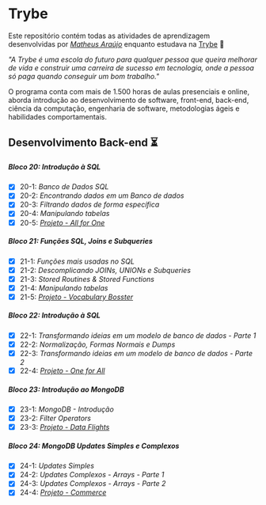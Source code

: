 # Trybe

Este repositório contém todas as atividades de aprendizagem desenvolvidas por _[Matheus Araújo](https://www.linkedin.com/in/matheus-ara%C3%BAjo-81a064208/)_ enquanto estudava na [Trybe](https://www.betrybe.com/) :rocket:

_"A Trybe é uma escola do futuro para qualquer pessoa que queira melhorar de vida e construir uma carreira de sucesso em tecnologia, onde a pessoa só paga quando conseguir um bom trabalho."_

O programa conta com mais de 1.500 horas de aulas presenciais e online, aborda introdução ao desenvolvimento de software, front-end, back-end, ciência da computação, engenharia de software, metodologias ágeis e habilidades comportamentais.

## Desenvolvimento Back-end :hourglass_flowing_sand:

##### Bloco 20: Introdução à SQL

- [X] 20-1: _Banco de Dados SQL_
- [X] 20-2: _Encontrando dados em um Banco de dados_
- [X] 20-3: _Filtrando dados de forma específica_
- [x] 20-4: _Manipulando tabelas_
- [X] 20-5: _[Projeto - All for One]()_

##### Bloco 21: Funções SQL, Joins e Subqueries

- [X] 21-1: _Funções mais usadas no SQL_
- [X] 21-2: _Descomplicando JOINs, UNIONs e Subqueries_
- [X] 21-3: _Stored Routines & Stored Functions_
- [X] 21-4: _Manipulando tabelas_
- [X] 21-5: _[Projeto - Vocabulary Bosster]()_

##### Bloco 22: Introdução à SQL

- [X] 22-1: _Transformando ideias em um modelo de banco de dados - Parte 1_
- [X] 22-2: _Normalização, Formas Normais e Dumps_
- [X] 22-3: _Transformando ideias em um modelo de banco de dados - Parte 2_
- [X] 22-4: _[Projeto - One for All]()_

##### Bloco 23: Introdução ao MongoDB

- [X] 23-1: _MongoDB - Introdução_
- [X] 23-2: _Filter Operators_
- [X] 23-3: _[Projeto - Data Flights]()_

##### Bloco 24: MongoDB Updates Simples e Complexos

- [X] 24-1: _Updates Simples_
- [X] 24-2: _Updates Complexos - Arrays - Parte 1_
- [X] 24-3: _Updates Complexos - Arrays - Parte 2_
- [X] 24-4: _[Projeto - Commerce]()_
